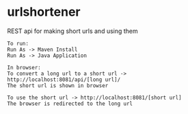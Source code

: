 # urlshortener
REST api for making short urls and using them
```
To run:
Run As -> Maven Install
Run As -> Java Application

In browser:
To convert a long url to a short url -> http://localhost:8081/api/[long url]/
The short url is shown in browser

To use the short url -> http://localhost:8081/[short url]
The browser is redirected to the long url
